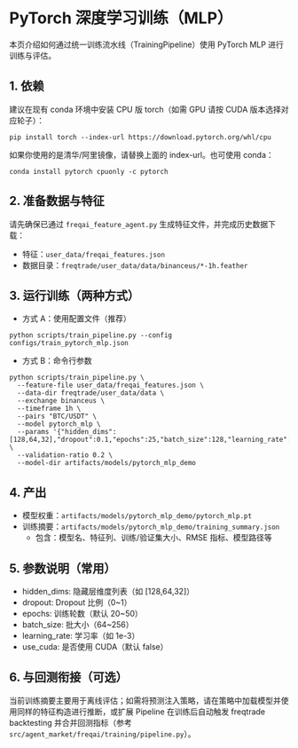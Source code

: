 ﻿# PyTorch 深度学习训练（MLP）

本页介绍如何通过统一训练流水线（TrainingPipeline）使用 PyTorch MLP 进行训练与评估。

## 1. 依赖

建议在现有 conda 环境中安装 CPU 版 torch（如需 GPU 请按 CUDA 版本选择对应轮子）：

```
pip install torch --index-url https://download.pytorch.org/whl/cpu
```

如果你使用的是清华/阿里镜像，请替换上面的 index-url。也可使用 conda：

```
conda install pytorch cpuonly -c pytorch
```

## 2. 准备数据与特征

请先确保已通过 `freqai_feature_agent.py` 生成特征文件，并完成历史数据下载：
- 特征：`user_data/freqai_features.json`
- 数据目录：`freqtrade/user_data/data/binanceus/*-1h.feather`

## 3. 运行训练（两种方式）

- 方式 A：使用配置文件（推荐）

```
python scripts/train_pipeline.py --config configs/train_pytorch_mlp.json
```

- 方式 B：命令行参数

```
python scripts/train_pipeline.py \
  --feature-file user_data/freqai_features.json \
  --data-dir freqtrade/user_data/data \
  --exchange binanceus \
  --timeframe 1h \
  --pairs "BTC/USDT" \
  --model pytorch_mlp \
  --params '{"hidden_dims":[128,64,32],"dropout":0.1,"epochs":25,"batch_size":128,"learning_rate":0.001,"use_cuda":false}' \
  --validation-ratio 0.2 \
  --model-dir artifacts/models/pytorch_mlp_demo
```

## 4. 产出

- 模型权重：`artifacts/models/pytorch_mlp_demo/pytorch_mlp.pt`
- 训练摘要：`artifacts/models/pytorch_mlp_demo/training_summary.json`
  - 包含：模型名、特征列、训练/验证集大小、RMSE 指标、模型路径等

## 5. 参数说明（常用）

- hidden_dims: 隐藏层维度列表（如 [128,64,32]）
- dropout: Dropout 比例（0~1）
- epochs: 训练轮数（默认 20~50）
- batch_size: 批大小（64~256）
- learning_rate: 学习率（如 1e-3）
- use_cuda: 是否使用 CUDA（默认 false）

## 6. 与回测衔接（可选）

当前训练摘要主要用于离线评估；如需将预测注入策略，请在策略中加载模型并使用同样的特征构造进行推断，或扩展 Pipeline 在训练后自动触发 freqtrade backtesting 并合并回测指标（参考 `src/agent_market/freqai/training/pipeline.py`）。

